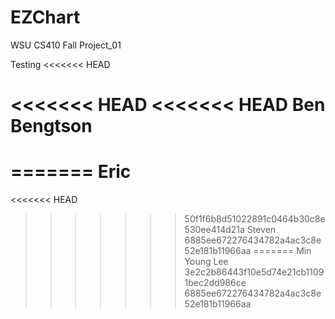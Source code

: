 # EZChart

WSU CS410 Fall Project_01

Testing
<<<<<<< HEAD

<<<<<<< HEAD
<<<<<<< HEAD
Ben Bengtson
=======
=======
Eric
=======
<<<<<<< HEAD

>>>>>>> 50f1f6b8d51022891c0464b30c8e530ee414d21a
Steven
>>>>>>> 6885ee672276434782a4ac3c8e52e181b11966aa
=======
Min Young Lee
>>>>>>> 3e2c2b86443f10e5d74e21cb11091bec2dd986ce
>>>>>>> 6885ee672276434782a4ac3c8e52e181b11966aa
